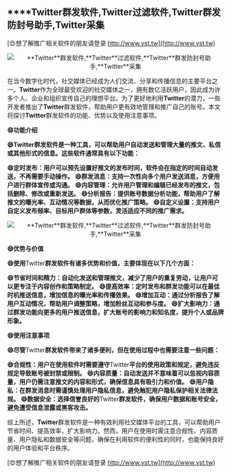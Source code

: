 ## ****Twitter**群发软件,**Twitter**过滤软件,**Twitter**群发防封号助手,**Twitter**采集**

[😍想了解推广相关软件的朋友请登录 http://www.vst.tw](http://www.vst.tw)

 <center><img src="https://vst.tw/MP4/tuiguang/png/2.png" alt="**Twitter**群发软件,**Twitter**过滤软件,**Twitter**群发防封号助手,**Twitter**采集"></center>

在当今数字化时代，社交媒体已经成为人们交流、分享和传播信息的主要平台之一。**Twitter**作为全球最受欢迎的社交媒体之一，拥有数亿活跃用户，因此成为许多个人、企业和组织宣传自己的理想平台。为了更好地利用**Twitter**的潜力，一些开发者推出了**Twitter**群发软件，帮助用户更有效地管理和推广自己的账号。本文将探讨**Twitter**群发软件的功能、优势以及使用注意事项。

**😄功能介绍**

**😄**Twitter**群发软件是一种工具，可以帮助用户自动发送和管理大量的推文、私信或其他形式的信息。这些软件通常具有以下功能：**

**😄定时发布：用户可以预先设置好推文的发布时间，软件会在指定的时间自动发送，不再需要手动操作。**
**😄群发消息：支持一次性向多个用户发送消息，方便用户进行群体宣传或沟通。**
**😄内容管理：允许用户管理和编辑已经发布的推文，包括删除、修改或重新发送。**
**😄分析报告：提供账号数据分析功能，帮助用户了解推文的曝光率、互动情况等数据，从而优化推广策略。**
**😄自定义设置：支持用户自定义发布频率、目标用户群体等参数，灵活适应不同的推广需求。**

 <center><img src="https://vst.tw/MP4/tuiguang/png/5.png" alt="**Twitter**群发软件,**Twitter**过滤软件,**Twitter**群发防封号助手,**Twitter**采集"></center>

**😄优势与价值**

**😄使用**Twitter**群发软件有诸多优势和价值，主要体现在以下几个方面：**

**😄节省时间和精力：自动化发送和管理推文，减少了用户的重复劳动，让用户可以更专注于内容创作和策略制定。**
**😄提高效率：定时发布和群发功能可以在最佳时机推送信息，增加信息的曝光率和传播效果。**
**😄增加互动：通过分析报告了解用户互动情况，帮助用户调整策略，增加粉丝互动和参与度。**
**😄扩大影响力：通过群发功能向更多的用户推送信息，扩大账号的影响力和知名度，提升个人或品牌形象。**

**😄使用注意事项**

**😄尽管**Twitter**群发软件带来了诸多便利，但在使用过程中也需要注意一些问题：**

**😄合规性：用户在使用软件时需要遵守**Twitter**平台的使用政策和规定，避免违反规定导致账号被封禁或限制。**
**😄内容质量：自动发送并不意味着可以忽视内容质量，用户仍需注意推文的内容和形式，确保信息具有吸引力和价值。**
**😄用户隐私：在群发消息时需谨慎处理用户隐私信息，避免触犯用户隐私保护相关法律法规。**
**😄数据安全：选择信誉良好的**Twitter**群发软件，确保用户数据和账号安全，避免遭受信息泄露或黑客攻击。**

综上所述，**Twitter**群发软件是一种有效利用社交媒体平台的工具，可以帮助用户节省时间、提高效率，扩大影响力。然而，用户在使用时需注意合规性、内容质量、用户隐私和数据安全等问题，确保在利用软件的便利性的同时，也能保持良好的用户体验和平台秩序。

[😍想了解推广相关软件的朋友请登录 http://www.vst.tw](http://www.vst.tw)



